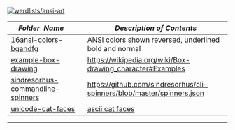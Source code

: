 [![werdlists/ansi-art](https://img.shields.io/badge/werdlists-ansi_art-purple.svg?logo=github&style=popout&longCache=true)](# "werdlists/ansi-art")

|&nbsp;&nbsp;&nbsp;&nbsp;_Folder&nbsp;&nbsp;Name_&nbsp;&nbsp;&nbsp;&nbsp;| _Description of Contents_
|:----------------|--------------------------------------------------------------------------------------------------------------------------------------------------------
| [16ansi-colors-bgandfg](16ansi-colors-bgandfg.ans) | ANSI colors shown reversed, underlined bold and normal  
| [example-box-drawing](example-box-drawing.ans) |  <https://wikipedia.org/wiki/Box-drawing_character#Examples> 
| [sindresorhus-commandline-spinners](sindresorhus-commandline-spinners) | <https://github.com/sindresorhus/cli-spinners/blob/master/spinners.json>  
| [unicode-cat-faces](unicode-cat-faces.ans) |  [ascii cat faces](https://github.com/melaniecebula/cat-ascii-faces) 

* * *

